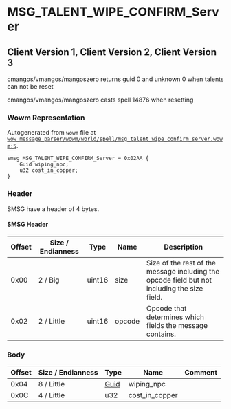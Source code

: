 # MSG_TALENT_WIPE_CONFIRM_Server

## Client Version 1, Client Version 2, Client Version 3

cmangos/vmangos/mangoszero returns guid 0 and unknown 0 when talents can not be reset

cmangos/vmangos/mangoszero casts spell 14876 when resetting

### Wowm Representation

Autogenerated from `wowm` file at [`wow_message_parser/wowm/world/spell/msg_talent_wipe_confirm_server.wowm:5`](https://github.com/gtker/wow_messages/tree/main/wow_message_parser/wowm/world/spell/msg_talent_wipe_confirm_server.wowm#L5).
```rust,ignore
smsg MSG_TALENT_WIPE_CONFIRM_Server = 0x02AA {
    Guid wiping_npc;
    u32 cost_in_copper;
}
```
### Header

SMSG have a header of 4 bytes.

#### SMSG Header

| Offset | Size / Endianness | Type   | Name   | Description |
| ------ | ----------------- | ------ | ------ | ----------- |
| 0x00   | 2 / Big           | uint16 | size   | Size of the rest of the message including the opcode field but not including the size field.|
| 0x02   | 2 / Little        | uint16 | opcode | Opcode that determines which fields the message contains.|

### Body

| Offset | Size / Endianness | Type | Name | Comment |
| ------ | ----------------- | ---- | ---- | ------- |
| 0x04 | 8 / Little | [Guid](../types/packed-guid.md) | wiping_npc |  |
| 0x0C | 4 / Little | u32 | cost_in_copper |  |

